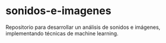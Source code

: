 # sonidos-e-imagenes
Repositorio para desarrollar un análisis de sonidos e imágenes, implementando técnicas de machine learning.
